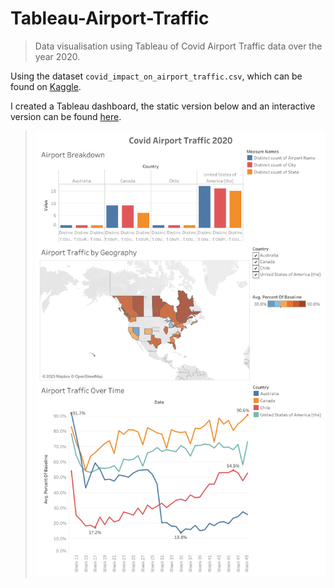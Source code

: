 # Tableau-Airport-Traffic
> Data visualisation using Tableau of Covid Airport Traffic data over the year 2020.

Using the dataset `covid_impact_on_airport_traffic.csv`, which can be found on [Kaggle](https://www.kaggle.com/datasets/terenceshin/covid19s-impact-on-airport-traffic). 

I created a Tableau dashboard, the static version below and an interactive version can be found [here](https://public.tableau.com/app/profile/dan.bouchard/viz/CovidAirportTraffic2020/CovidAirportTraffic2020).

> ![](./Covid_Airport_Traffic_2020.png?raw=1)